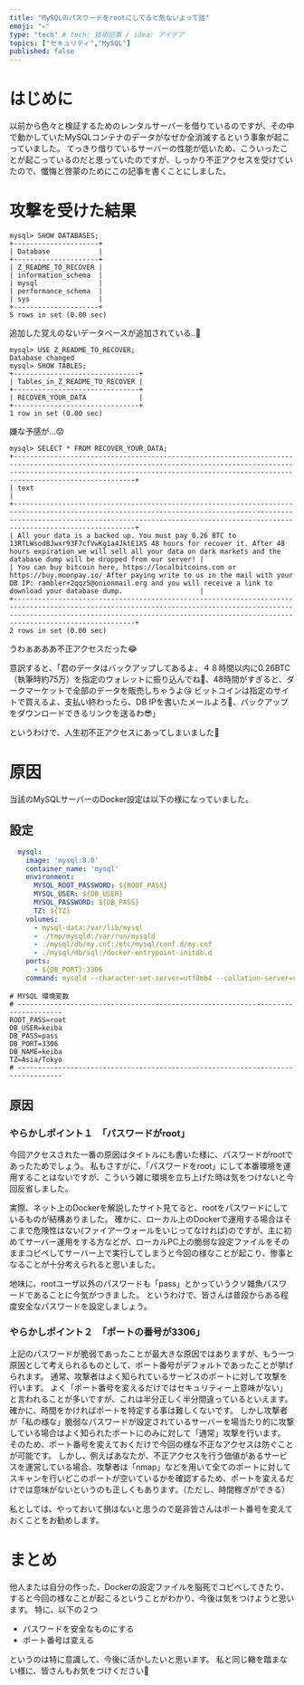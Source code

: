 ```yaml
---
title: "MySQLのパスワードをrootにしてると危ないよって話"
emoji: "💀"
type: "tech" # tech: 技術記事 / idea: アイデア
topics: ["セキュリティ","MySQL"]
published: false
---
```


# はじめに
以前から色々と検証するためのレンタルサーバーを借りているのですが、その中で動かしていたMySQLコンテナのデータがなぜか全消滅するという事象が起こっていました。
てっきり借りているサーバーの性能が低いため、こういったことが起こっているのだと思っていたのですが、しっかり不正アクセスを受けていたので、懺悔と啓蒙のためにこの記事を書くことにしました。

# 攻撃を受けた結果
```
mysql> SHOW DATABASES;
+---------------------+
| Database            |
+---------------------+
| Z_README_TO_RECOVER |
| information_schema  |
| mysql               |
| performance_schema  |
| sys                 |
+---------------------+
5 rows in set (0.00 sec)
```
追加した覚えのないデータベースが追加されている..🤔

```
mysql> USE Z_README_TO_RECOVER;
Database changed
mysql> SHOW TABLES;
+-------------------------------+
| Tables_in_Z_README_TO_RECOVER |
+-------------------------------+
| RECOVER_YOUR_DATA             |
+-------------------------------+
1 row in set (0.00 sec)
````
嫌な予感が...😟


```
mysql> SELECT * FROM RECOVER_YOUR_DATA;
+------------------------------------------------------------------------------------------------------------------------------------------------------------------------------------------------------------------------------------------------+
| text                                                                                                                                                                                                                                           |
+------------------------------------------------------------------------------------------------------------------------------------------------------------------------------------------------------------------------------------------------+
| All your data is a backed up. You must pay 0.26 BTC to 13RTLWsodBJwxr93F7cfVwKg1a4JktE1XS 48 hours for recover it. After 48 hours expiration we will sell all your data on dark markets and the database dump will be dropped from our server! |
| You can buy bitcoin here, https://localbitcoins.com or https://buy.moonpay.io/ After paying write to us in the mail with your DB IP: rambler+2qqz5@onionmail.org and you will receive a link to download your database dump.                   |
+------------------------------------------------------------------------------------------------------------------------------------------------------------------------------------------------------------------------------------------------+
2 rows in set (0.00 sec)
```
うわぁあああ不正アクセスだった😂


意訳すると、「君のデータはバックアップしてあるよ、４８時間以内に0.26BTC（執筆時約75万）を指定のウォレットに振り込んでね🙏、48時間がすぎると、ダークマーケットで全部のデータを販売しちゃうよ😘
ビットコインは指定のサイトで買えるよ、支払い終わったら、DB IPを書いたメールよろ💌、バックアップをダウンロードできるリンクを送るわ😎」

というわけで、人生初不正アクセスにあってしまいました🥺

# 原因
当該のMySQLサーバーのDocker設定は以下の様になっていました。

## 設定
```yaml
  mysql:
    image: 'mysql:8.0'  
    container_name: 'mysql'  
    environment:
      MYSQL_ROOT_PASSWORD: ${ROOT_PASS}
      MYSQL_USER: ${DB_USER}
      MYSQL_PASSWORD: ${DB_PASS}
      TZ: ${TZ}
    volumes:
      - mysql-data:/var/lib/mysql
      - ./tmp/mysqld:/var/run/mysqld
      - ./mysql/db/my.cnf:/etc/mysql/conf.d/my.cnf
      - ./mysql/db/sql:/docker-entrypoint-initdb.d
    ports:
      - ${DB_PORT}:3306
    command: mysqld --character-set-server=utf8mb4 --collation-server=utf8mb4_unicode_ci
```
```env
# MYSQL 環境変数
# ---------------------------------------------------------------------------------
ROOT_PASS=root
DB_USER=keiba
DB_PASS=pass
DB_PORT=3306
DB_NAME=keiba
TZ=Asia/Tokyo
# ---------------------------------------------------------------------------------
```

## 原因
### やらかしポイント１　「パスワードがroot」
今回アクセスされた一番の原因はタイトルにも書いた様に、パスワードがrootであったためでしょう。
私もさすがに、「パスワードをroot」にして本番環境を運用することはないですが、こういう雑に環境を立ち上げた時は気をつけないと今回反省しました。

実際、ネット上のDockerを解説したサイト見てると、rootをパスワードにしているものが結構ありました。
確かに、ローカル上のDockerで運用する場合はそこまで危険性はない(ファイアーウォールをいじってなければ)のですが、主に初めてサーバー運用をする方などが、ローカルPC上の脆弱な設定ファイルをそのままコピペしてサーバー上で実行してしまうと今回の様なことが起こり、惨事となることが十分考えられると思いました。

地味に、rootユーザ以外のパスワードも「pass」とかっていうクソ雑魚パスワードであることに今気がつきました。
というわけで、皆さんは普段からある程度安全なパスワードを設定しましょう。


### やらかしポイント２　「ポートの番号が3306」
上記のパスワードが脆弱であったことが最大きな原因ではありますが、もう一つ原因として考えられるものとして、ポート番号がデフォルトであったことが挙げられます。
通常、攻撃者はよく知られているサービスのポートに対して攻撃を行います。
よく「ポート番号を変えるだけではセキュリティー上意味がない」と言われることが多いですが、これは半分正しく半分間違っているといえます。
確かに、時間をかければポートを特定する事は難しくないです。
しかし攻撃者が「私の様な」脆弱なパスワードが設定されているサーバーを場当たり的に攻撃している場合はよく知られたポートにのみに対して「通常」攻撃を行います。
そのため、ポート番号を変えておくだけで今回の様な不正なアクセスは防ぐことが可能です。
しかし、例えばあなたが、不正アクセスを行う価値があるサービスを運営している場合、攻撃者は「nmap」などを用いて全てのポートに対してスキャンを行いどこのポートが空いているかを確認するため、ポートを変えるだけでは意味がないというのも正しくもあります。（ただし、時間稼ぎができる）

私としては、やっておいて損はないと思うので是非皆さんはポート番号を変えておくことをお勧めします。


# まとめ
他人または自分の作った、Dockerの設定ファイルを脳死でコピペしてきたり、すると今回の様なことが起こるということがわかり、今後は気をつけようと思います。
特に、以下の２つ
- パスワードを安全なものにする
- ポート番号は変える
  
というのは特に意識して、今後に活かしたいと思います。
私と同じ轍を踏まない様に、皆さんもお気をつけください👋